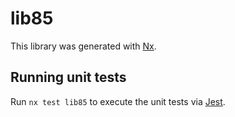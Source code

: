 # lib85

This library was generated with [Nx](https://nx.dev).

## Running unit tests

Run `nx test lib85` to execute the unit tests via [Jest](https://jestjs.io).
